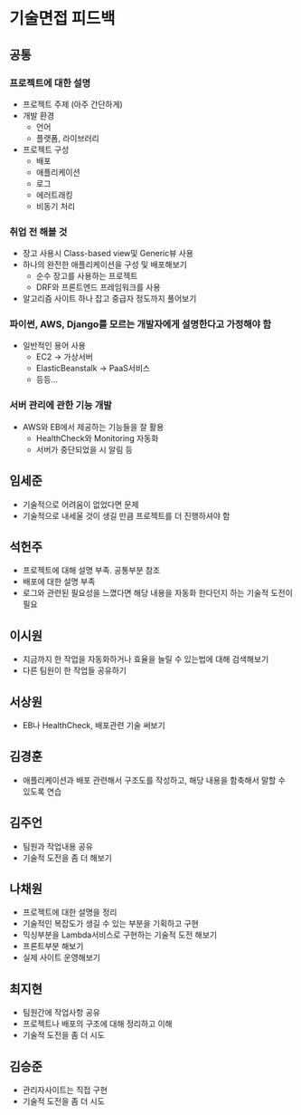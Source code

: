 # 기술면접 피드백

## 공통

### 프로젝트에 대한 설명

- 프로젝트 주제 (아주 간단하게)
- 개발 환경
	- 언어
	- 플랫폼, 라이브러리
- 프로젝트 구성
	- 배포
	- 애플리케이션
	- 로그
	- 에러트래킹
	- 비동기 처리

### 취업 전 해볼 것

- 장고 사용시 Class-based view및 Generic뷰 사용
- 하나의 완전한 애플리케이션을 구성 및 배포해보기
	- 순수 장고를 사용하는 프로젝트
	- DRF와 프론트엔드 프레임워크를 사용
- 알고리즘 사이트 하나 잡고 중급자 정도까지 풀어보기

### 파이썬, AWS, Django를 모르는 개발자에게 설명한다고 가정해야 함

- 일반적인 용어 사용
	- EC2 -> 가상서버
	- ElasticBeanstalk -> PaaS서비스
	- 등등...

### 서버 관리에 관한 기능 개발

- AWS와 EB에서 제공하는 기능들을 잘 활용
	- HealthCheck와 Monitoring 자동화
	- 서버가 중단되었을 시 알림 등

## 임세준

- 기술적으로 어려움이 없었다면 문제
- 기술적으로 내세울 것이 생길 만큼 프로젝트를 더 진행하셔야 함

## 석헌주

- 프로젝트에 대해 설명 부족. 공통부분 참조
- 배포에 대한 설명 부족
- 로그와 관련된 필요성을 느꼈다면 해당 내용을 자동화 한다던지 하는 기술적 도전이 필요

## 이시원

- 지금까지 한 작업을 자동화하거나 효율을 늘릴 수 있는법에 대해 검색해보기
- 다른 팀원이 한 작업들 공유하기

## 서상원

- EB나 HealthCheck, 배포관련 기술 써보기

## 김경훈

- 애플리케이션과 배포 관련해서 구조도를 작성하고, 해당 내용을 함축해서 말할 수 있도록 연습

## 김주언

- 팀원과 작업내용 공유
- 기술적 도전을 좀 더 해보기

## 나채원

- 프로젝트에 대한 설명을 정리
- 기술적인 복잡도가 생길 수 있는 부분을 기획하고 구현
- 믹싱부분을 Lambda서비스로 구현하는 기술적 도전 해보기
- 프론트부분 해보기
- 실제 사이트 운영해보기

## 최지현

- 팀원간에 작업사항 공유
- 프로젝트나 배포의 구조에 대해 정리하고 이해
- 기술적 도전을 좀 더 시도

## 김승준

- 관리자사이트는 직접 구현
- 기술적 도전을 좀 더 시도
